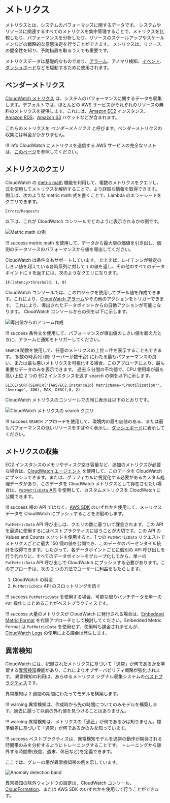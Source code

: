 # メトリクス

メトリクスとは、システムのパフォーマンスに関するデータです。 
システムやリソースに関連するすべてのメトリクスを集中管理することで、メトリクスを比較したり、パフォーマンスを分析したり、リソースのスケールアップやスケールインなどの戦略的な意思決定を行うことができます。
メトリクスは、リソースの健全性を知り、予防措置を取るうえでも重要です。

メトリクスデータは基礎的なものであり、[アラーム](../../signals/alarms/)、アノマリ検知、[イベント](../../signals/events/)、[ダッシュボード](../../tools/dashboards)などを駆動するために使用されます。

## ベンダーメトリクス

[CloudWatch メトリクス](https://docs.aws.amazon.com/ja_jp/AmazonCloudWatch/latest/monitoring/working_with_metrics.html) は、システムのパフォーマンスに関するデータを収集します。デフォルトでは、ほとんどの AWS サービスがそれぞれのリソースの無料のメトリクスを提供します。これには、[Amazon EC2](https://aws.amazon.com/jp/ec2/) インスタンス、[Amazon RDS](https://aws.amazon.com/jp/rds/)、[Amazon S3](https://aws.amazon.com/jp/s3/?p=pm&c=s3&z=4) バケットなどが含まれます。

これらのメトリクスを *ベンダーメトリクス* と呼びます。ベンダーメトリクスの収集には料金がかかりません。

!!! info
	CloudWatch にメトリクスを送信する AWS サービスの完全なリストは、[このページ](https://docs.aws.amazon.com/ja_jp/AmazonCloudWatch/latest/monitoring/aws-services-cloudwatch-metrics.html)を参照してください。

## メトリクスのクエリ

CloudWatch の [metric math](https://docs.aws.amazon.com/ja_jp/AmazonCloudWatch/latest/monitoring/using-metric-math.html) 機能を利用して、複数のメトリクスをクエリし、式を使用してメトリクスを解析することで、より詳細な情報を取得できます。 例えば、次のような metric math 式を書くことで、Lambda のエラーレートをクエリできます。

	Errors/Requests

以下は、これが CloudWatch コンソールでどのように表示されるかの例です。

![Metric math の例](../images/metrics1.png)

!!! success
	metric math を使用して、データから最大限の価値を引き出し、個別のデータソースのパフォーマンスから値を導出してください。

CloudWatch は条件文もサポートしています。 たとえば、レイテンシが特定のしきい値を超えている各時系列に対して `1` の値を返し、その他のすべてのデータポイントに `0` を返すには、次のようなクエリになります。

	IF(latency>threshold, 1, 0)

CloudWatch コンソールでは、このロジックを使用してブール値を作成できます。これにより、[CloudWatch アラーム](../../tools/alarms)やその他のアクションをトリガーできます。 これにより、導出されたデータポイントからの自動アクションが可能になります。 CloudWatch コンソールからの例を以下に示します。

![導出値からのアラーム作成](../images/metrics2.png)

!!! success
	条件文を使用して、パフォーマンスが導出値のしきい値を超えたときに、アラームと通知をトリガーしてください。

`SEARCH` 関数を使用して、任意のメトリクスの上位 `n` 件を表示することもできます。 多数の時系列 (例: サーバーが数千台) にわたる最もパフォーマンスの良い、または最も悪いメトリクスを可視化する場合、このアプローチにより、最も重要なデータのみを表示できます。 過去 5 分間の平均値で、CPU 使用率が最も高い上位 2 つの EC2 インスタンスを返す search の例を以下に示します。

	SLICE(SORT(SEARCH('{AWS/EC2,InstanceId} MetricName="CPUUtilization"', 'Average', 300), MAX, DESC),0, 2)

CloudWatch メトリクスのコンソールでの同じ表示は以下のとおりです。

![CloudWatch メトリクスの search クエリ](../images/metrics3.png)

!!! success
	`SEARCH` アプローチを使用して、環境内の最も価値のある、または最もパフォーマンスの低いリソースをすばやく表示し、[ダッシュボード](../../tools/dashboards)に表示してください。

## メトリクスの収集

EC2 インスタンスのメモリやディスク空き容量など、追加のメトリクスが必要な場合は、[CloudWatch エージェント](../../tools/cloudwatch_agent/) を使用して、このデータを CloudWatch にプッシュできます。または、グラフィカルに視覚化する必要があるカスタム処理データがあり、このデータを CloudWatch メトリクスとして存在させたい場合は、[`PutMetricData` API](https://docs.aws.amazon.com/AmazonCloudWatch/latest/APIReference/API_PutMetricData.html) を使用して、カスタムメトリクスを CloudWatch に公開できます。

!!! success
	裸の API ではなく、[AWS SDK](https://aws.amazon.com/developer/tools/) のいずれかを使用して、メトリクスデータを CloudWatch にプッシュすることをお勧めします。

`PutMetricData` API 呼び出しは、クエリの数に基づいて課金されます。この API を最適に使用するにはベストプラクティスに従うことが大切です。この API の Values and Counts メソッドを使用すると、1 つの `PutMetricData` リクエストでメトリクスごとに最大 150 個の値を公開でき、このデータのパーセンタイル統計を取得できます。したがって、各データポイントごとに個別の API 呼び出しを行う代わりに、すべてのデータポイントをグループ化してから、単一の `PutMetricData` API 呼び出しで CloudWatch にプッシュする必要があります。このアプローチは、次の 2 つの方法でユーザーに利益をもたらします。

1. CloudWatch の料金
2. `PutMetricData` API のスロットリングを防ぐ

!!! success
	`PutMetricData` を使用する場合、可能な限りバッチデータを単一の `PUT` 操作にまとめることがベストプラクティスです。
	
!!! success
	大量のメトリクスが CloudWatch に発行される場合は、[Embedded Metric Format](https://docs.aws.amazon.com/AmazonCloudWatch/latest/monitoring/CloudWatch_Embedded_Metric_Format_Manual.html) を代替アプローチとして検討してください。Embedded Metric Format は `PutMetricData` を使用せず、使用料も課金されませんが、[CloudWatch Logs](../../tools/logs/) の使用による課金は発生します。

## 異常検知

CloudWatch には、記録されたメトリクスに基づいて「通常」が何であるかを学習する[異常検知](https://docs.aws.amazon.com/ja_jp/AmazonCloudWatch/latest/monitoring/CloudWatch_Anomaly_Detection.html)機能があり、これによりオブザーバビリティ戦略が強化されます。 異常検知の利用は、あらゆるメトリクス シグナル収集システムの[ベストプラクティス](../../signals/metrics/#use-anomaly-detection-algorithms)です。

異常検知は 2 週間の期間にわたってモデルを構築します。

!!! warning
	異常検知は、作成時から先の時間についてのみモデルを構築します。過去に遡って以前の外れ値を見つけることはありません。
	
!!! warning
	異常検知は、メトリクスの「適正」が何であるかは知りません。標準偏差に基づいて「通常」が何であるかのみを知っています。
	
!!! success
	ベストプラクティスは、異常検知モデルを通常の動作が期待される時間帯のみを分析するようにトレーニングすることです。 トレーニングから除外する時間帯(夜間、週末、休日など)を定義できます。

ここでは、グレーの帯が異常検知帯の例を示しています。

![Anomaly detection band](../images/metrics4.png)

異常検知の除外ウィンドウの設定は、CloudWatch コンソール、 [CloudFormation](https://docs.aws.amazon.com/ja_jp/AWSCloudFormation/latest/UserGuide/aws-properties-cloudwatch-anomalydetector-configuration.html)、または AWS SDK のいずれかを使用して行うことができます。
